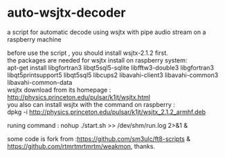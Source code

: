 # auto-wsjtx-decoder
a script for automatic decode using wsjtx with pipe audio stream on a raspberry machine    
   
before use the script , you should install wsjtx-2.1.2 first.   
the packages are needed for wsjtx install on raspberry system:   
 apt-get install libgfortran3 libqt5sql5-sqlite libfftw3-double3  libgfortran3 libqt5printsupport5  libqt5sql5 libcups2 libavahi-client3 libavahi-common3 libavahi-common-data   
 wsjtx download from its homepage : http://physics.princeton.edu/pulsar/k1jt/wsjtx.html   
 you also can install wsjtx with the command on raspberry :    
    dpkg -i http://physics.princeton.edu/pulsar/k1jt/wsjtx_2.1.2_armhf.deb   
 
 runing command : nohup ./start.sh >> /dev/shm/run.log 2>&1 &   
 
some code is fork from :https://github.com/sm3ulc/ft8-scripts & https://github.com/rtmrtmrtmrtm/weakmon, thanks.
